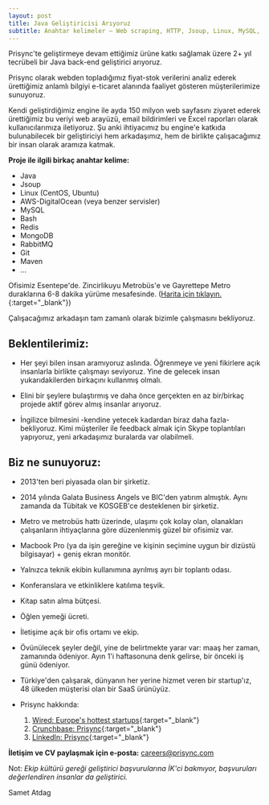 ```yaml
---
layout: post
title: Java Geliştiricisi Arıyoruz
subtitle: Anahtar kelimeler – Web scraping, HTTP, Jsoup, Linux, MySQL, Bash, RabbitMQ, Git
---
```


Prisync'te geliştirmeye devam ettiğimiz ürüne katkı sağlamak üzere 2+ yıl tecrübeli bir Java back-end geliştirici arıyoruz. 

Prisync olarak webden topladığımız fiyat-stok verilerini analiz ederek ürettiğimiz anlamlı bilgiyi e-ticaret alanında faaliyet gösteren müşterilerimize sunuyoruz. 

Kendi geliştirdiğimiz engine ile ayda 150 milyon web sayfasını ziyaret ederek ürettiğimiz bu veriyi web arayüzü, email bildirimleri ve Excel raporları olarak kullanıcılarımıza iletiyoruz. Şu anki ihtiyacımız bu engine'e katkıda bulunabilecek bir geliştiriciyi hem arkadaşımız, hem de birlikte çalışacağımız bir insan olarak aramıza katmak. 

**Proje ile ilgili birkaç anahtar kelime:**
 * Java
 * Jsoup
 * Linux (CentOS, Ubuntu)
 * AWS-DigitalOcean (veya benzer servisler)
 * MySQL
 * Bash
 * Redis
 * MongoDB
 * RabbitMQ
 * Git
 * Maven
 * ...

Ofisimiz Esentepe'de. Zincirlikuyu Metrobüs'e ve Gayrettepe Metro duraklarına 6-8 dakika yürüme mesafesinde. ([Harita için tıklayın.](https://bit.ly/prisync-esentepe){:target="_blank"})

Çalışacağımız arkadaşın tam zamanlı olarak bizimle çalışmasını bekliyoruz. 

## Beklentilerimiz:
 * Her şeyi bilen insan aramıyoruz aslında. Öğrenmeye ve yeni fikirlere açık insanlarla birlikte çalışmayı seviyoruz. Yine de gelecek insan yukarıdakilerden birkaçını kullanmış olmalı.

 * Elini bir şeylere bulaştırmış ve daha önce gerçekten en az bir/birkaç projede aktif görev almış insanlar arıyoruz. 

 * İngilizce bilmesini -kendine yetecek kadardan biraz daha fazla- bekliyoruz. Kimi müşteriler ile feedback almak için Skype toplantıları yapıyoruz, yeni arkadaşımız buralarda var olabilmeli.
 
## Biz ne sunuyoruz:
 * 2013'ten beri piyasada olan bir şirketiz.
 
 * 2014 yılında Galata Business Angels ve BIC'den yatırım almıştık. Aynı zamanda da Tübitak ve KOSGEB'ce desteklenen bir şirketiz. 
 
 * Metro ve metrobüs hattı üzerinde, ulaşımı çok kolay olan, olanakları çalışanların ihtiyaçlarına göre düzenlenmiş güzel bir ofisimiz var.
 
 * Macbook Pro (ya da işin gereğine ve kişinin seçimine uygun bir dizüstü bilgisayar) + geniş ekran monitör.
 
 * Yalnızca teknik ekibin kullanımına ayrılmış ayrı bir toplantı odası.
 
 * Konferanslara ve etkinliklere katılıma teşvik.
 
 * Kitap satın alma bütçesi.
 
 * Öğlen yemeği ücreti.
 
 * İletişime açık bir ofis ortamı ve ekip. 
 
 * Övünülecek şeyler değil, yine de belirtmekte yarar var: maaş her zaman, zamanında ödeniyor. Ayın 1'i haftasonuna denk gelirse, bir önceki iş günü ödeniyor. 
 
 * Türkiye'den çalışarak, dünyanın her yerine hizmet veren bir startup'ız, 48 ülkeden müşterisi olan bir SaaS ürünüyüz.
 
 * Prisync hakkında: 
   1. [Wired: Europe's hottest startups](http://www.wired.co.uk/article/100-hottest-european-startups-2015-istanbul){:target="_blank"}
   2. [Crunchbase: Prisync](https://www.crunchbase.com/organization/prisync){:target="_blank"}
   3. [LinkedIn: Prisync](https://www.linkedin.com/company/3120888/){:target="_blank"}

**İletişim ve CV paylaşmak için e-posta:** [careers@prisync.com](mailto:careers@prisync.com?Subject=Java%20Developer&Body=Merhaba,basvuru%20icin%20CV&#39;m%20ektedir)


Not: _Ekip kültürü gereği geliştirici başvurularına İK'ci bakmıyor, başvuruları değerlendiren insanlar da geliştirici._

Samet Atdag

